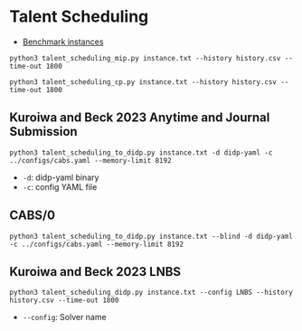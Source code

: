 # Talent Scheduling

- [Benchmark instances](https://people.eng.unimelb.edu.au/pstuckey/talent/)

```python3
python3 talent_scheduling_mip.py instance.txt --history history.csv --time-out 1800
```

```python3
python3 talent_scheduling_cp.py instance.txt --history history.csv --time-out 1800
```

## Kuroiwa and Beck 2023 Anytime and Journal Submission

```python3
python3 talent_scheduling_to_didp.py instance.txt -d didp-yaml -c ../configs/cabs.yaml --memory-limit 8192
```

- `-d`: didp-yaml binary
- `-c`: config YAML file

## CABS/0

```python3
python3 talent_scheduling_to_didp.py instance.txt --blind -d didp-yaml -c ../configs/cabs.yaml --memory-limit 8192
```

## Kuroiwa and Beck 2023 LNBS

```python3
python3 talent_scheduling_didp.py instance.txt --config LNBS --history history.csv --time-out 1800
```

- `--config`: Solver name

